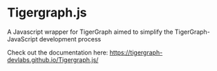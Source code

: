 # Tigergraph.js

A Javascript wrapper for TigerGraph aimed to simplify the TigerGraph-JavaScript development process

Check out the documentation here: https://tigergraph-devlabs.github.io/Tigergraph.js/
